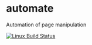 # automate
Automation of page manipulation

[![Linux Build Status](https://travis-ci.com/thibaultboursier/automate.svg?branch=master)](https://travis-ci.com/thibaultboursier/automate)
